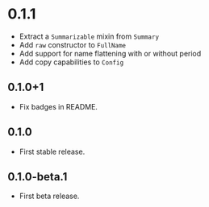 # 0.1.1

* Extract a `Summarizable` mixin from `Summary`
* Add `raw` constructor to `FullName`
* Add support for name flattening with or without period
* Add copy capabilities to `Config`

## 0.1.0+1

* Fix badges in README.

## 0.1.0

* First stable release.

## 0.1.0-beta.1

* First beta release.
